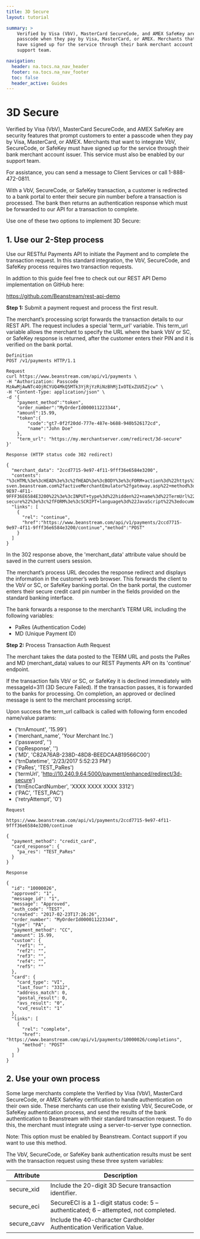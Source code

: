 ```yaml
---
title: 3D Secure
layout: tutorial

summary: >
    Verified by Visa (VbV), MasterCard SecureCode, and AMEX SafeKey are security features that prompt customers to enter a 
    passcode when they pay by Visa, MasterCard, or AMEX. Merchants that want to integrate VbV, SecureCode, or SafeKey must 
    have signed up for the service through their bank merchant account issuer. This service must also be enabled by our 
    support team.

navigation:
  header: na.tocs.na_nav_header
  footer: na.tocs.na_nav_footer
  toc: false
  header_active: Guides
---
```


# 3D Secure

Verified by Visa (VbV), MasterCard SecureCode, and AMEX SafeKey are security features that prompt customers to enter a 
passcode when they pay by Visa, MasterCard, or AMEX. Merchants that want to integrate VbV, SecureCode, or SafeKey must 
have signed up for the service through their bank merchant account issuer. This service must also be enabled by our 
support team.

For assistance, you can send a message to Client Services or call 1-888-472-0811.

With a VbV, SecureCode, or SafeKey transaction, a customer is redirected to a bank portal to enter their secure pin 
number before a transaction is processed. The bank then returns an authentication response which must be forwarded to 
our API for a transaction to complete.

Use one of these two options to implement 3D Secure:

## 1. Use our 2-Step process

Use our RESTful Payments API to initiate the Payment and to complete the transaction request. In this standard 
integration, the VbV, SecureCode, and SafeKey process requires two transaction requests.

In addtion to this guide feel free to check out our REST API Demo implementation on GitHub here:

https://github.com/Beanstream/rest-api-demo

**Step 1:** Submit a payment request and process the first result.

The merchant’s processing script forwards the transaction details to our REST API. The request includes a special 
'term_url' variable. This term_url variable allows the merchant to specify the URL where the bank VbV or SC, or SafeKey 
response is returned, after the customer enters their PIN and it is verified on the bank portal.

```shell
Definition
POST /v1/payments HTTP/1.1

Request
curl https://www.beanstream.com/api/v1/payments \
-H "Authorization: Passcode MzAwMjAwNTc4OjRCYUQ4MkQ5MTk3YjRjYzRiNzBhMjIxOTExZUU5Zjcw" \
-H "Content-Type: application/json" \
-d '{
    "payment_method":"token",
    "order_number":"MyOrderId000011223344",
    "amount":15.99,
    "token":{
        "code":"gt7-0f2f20dd-777e-487e-b688-940b526172cd",
        "name":"John Doe"
    },
    "term_url": "https://my.merchantserver.com/redirect/3d-secure"
}'

Response (HTTP status code 302 redirect)

{
  "merchant_data": "2ccd7715-9e97-4f11-9fff36e6584e3200",
  "contents": "%3cHTML%3e%3cHEAD%3e%3c%2fHEAD%3e%3cBODY%3e%3cFORM+action%3d%22https%3a%2f%2fdevweb-sven.beanstream.com%2factiveMerchantEmulator%2fgateway.asp%22+method%3d%22POST%22+id%3d%22form1%22+name%3d%22form1%22%3e%3cINPUT+type%3d%22hidden%22+name%3d%22PaReq%22+value%3d%22TEST_paRaq%22%3e%3cinput+type%3d%22hidden%22+name%3d%22merchant_name%22+value%3d%22Seven+Sparrow+Inc.%22%3e%3cinput+type%3d%22hidden%22+name%3d%22trnDatetime%22+value%3d%222%2f23%2f2017+5%3a05%3a42+PM%22%3e%3cinput+type%3d%22hidden%22+name%3d%22trnAmount%22+value%3d%22100.00%22%3e%3cinput+type%3d%22hidden%22+name%3d%22trnEncCardNumber%22+value%3d%22XXXX+XXXX+XXXX+3312%22%3e%3cINPUT+type%3d%22hidden%22+name%3d%22MD%22+value%3d%222CCD7715-9E97-4F11-9FFF36E6584E3200%22%3e%3cINPUT+type%3d%22hidden%22+name%3d%22TermUrl%22+value%3d%22http%3a%2f%2f10.240.9.64%3a5000%2fpayment%2fenhanced%2fredirect%2f3d-secure%22%3e%3c%2fFORM%3e%3cSCRIPT+language%3d%22JavaScript%22%3edocument.form1.submit()%3b%3c%2fSCRIPT%3e%3c%2fBODY%3e%3c%2fHTML%3e",
  "links": [ 
    {
      "rel": "continue",
      "href":"https://www.beanstream.com/api/v1/payments/2ccd7715-9e97-4f11-9fff36e6584e3200/continue","method":"POST"
    }
  ]
}
```

In the 302 response above, the 'merchant_data' attribute value should be saved in the current users session.

The merchant’s process URL decodes the response redirect and displays the information in the customer’s web browser. 
This forwards the client to the VbV or SC, or SafeKey banking portal. On the bank portal, the customer enters their 
secure credit card pin number in the fields provided on the standard banking interface.

The bank forwards a response to the merchant’s TERM URL including the following variables:
- PaRes (Authentication Code)
- MD (Unique Payment ID)

**Step 2:**  Process Transaction Auth Request

The merchant takes the data posted to the TERM URL and posts the PaRes and MD (merchant_data) values to our REST 
Payments API on its 'continue' endpoint.

If the transaction fails VbV or SC, or SafeKey it is declined immediately with messageId=311 (3D Secure Failed). If the 
transaction passes, it is forwarded to the banks for processing. On completion, an approved or declined message is sent 
to the merchant processing script.

Upon success the term_url callback is called with following form encoded name/value params:

- ('trnAmount', '15.99')
- ('merchant_name', 'Your Merchant Inc.') 
- ('password', '')
- ('opResponse', '') 
- ('MD', 'C82A76AB-238D-48D8-BEEDCAAB19566C00') 
- ('trnDatetime', '2/23/2017 5:52:23 PM')
- ('PaRes', 'TEST_PaRes')
- ('termUrl', 'http://10.240.9.64:5000/payment/enhanced/redirect/3d-secure') 
- ('trnEncCardNumber', 'XXXX XXXX XXXX 3312')
- ('PAC', 'TEST_PAC')
- ('retryAttempt', '0')

```shell
Request

https://www.beanstream.com/api/v1/payments/2ccd7715-9e97-4f11-9fff36e6584e3200/continue

{
  "payment_method": "credit_card", 
  "card_response": {
    "pa_res": "TEST_PaRes"
  }
}

Response

{
  "id": "10000026",
  "approved": "1",
  "message_id": "1",
  "message": "Approved",
  "auth_code": "TEST",
  "created": "2017-02-23T17:26:26",
  "order_number": "MyOrderId000011223344",
  "type": "PA",
  "payment_method": "CC",
  "amount": 15.99,
  "custom": {
    "ref1": "",
    "ref2": "",
    "ref3": "",
    "ref4": "",
    "ref5": ""
  },
  "card": {
    "card_type": "VI",
    "last_four": "3312",
    "address_match": 0,
    "postal_result": 0,
    "avs_result": "0",
    "cvd_result": "1"
  },
  "links": [
    {
      "rel": "complete",
      "href": "https://www.beanstream.com/api/v1/payments/10000026/completions",
      "method": "POST"
    }
  ]
}
```

## 2. Use your own process

Some large merchants complete the Verified by Visa (VbV), MasterCard SecureCode, or AMEX SafeKey certification to handle 
authentication on their own side. These merchants can use their existing VbV, SecureCode, or SafeKey authentication 
process, and send the results of the bank authentication to Beanstream with their standard transaction request. To do 
this, the merchant must integrate using a server-to-server type connection.

Note: This option must be enabled by Beanstream. Contact support if you want to use this method.

The VbV, SecureCode, or SafeKey bank authentication results must be sent with the transaction request using these three 
system variables:

| Attribute | Description |
| --- | --- |
| secure_xid | Include the 20-digit 3D Secure transaction identifier. |
| secure_eci | SecureECI is a 1-digit status code: 5 – authenticated; 6 – attempted, not completed. |
| secure_cavv | Include the 40-character Cardholder Authentication Verification Value. |
